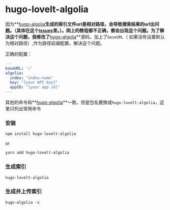 # hugo-lovelt-algolia

因为**[hugo-algolia](https://github.com/replicatedhq/hugo-algolia)**生成的索引文件uri是相对路径，会导致搜索结果的url出问题。（具体在这个[issues](https://github.com/dillonzq/LoveIt/issues/421)里。）。网上的教程都不正确，都会出现这个问题。为了解决这个问题，我修改了**[hugo-algolia](https://github.com/replicatedhq/hugo-algolia)**源码，加上了`baseURL`（ 如果没有设置默认为相对路径）,作为路径前缀配置，解决这个问题。

正确的配置：

```yaml
---
baseURL: '/'
algolia:
  index: "index-name"
  key: "[your API key]"
  appID: "[your app id]"
--- 
```



其他的命令和**[hugo-algolia](https://github.com/replicatedhq/hugo-algolia)**一致，但是包名要换成`hugo-lovelt-algolia`，这里只列出常用命令

### 安装

```
npm install hugo-lovelt-algolia
```

or

```bash
yarn add hugo-lovelt-algolia
```



### 生成索引

```bash
hugo-lovelt-algolia
```



### 生成并上传索引

```
hugo-algolia -s
```